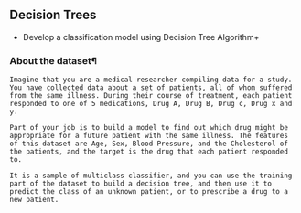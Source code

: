 ## Decision Trees

- Develop a classification model using Decision Tree Algorithm+

### About the dataset¶

``Imagine that you are a medical researcher compiling data for a study. You have collected data about a set of patients, all of whom suffered from the same illness. During their course of treatment, each patient responded to one of 5 medications, Drug A, Drug B, Drug c, Drug x and y.``

``Part of your job is to build a model to find out which drug might be appropriate for a future patient with the same illness. The features of this dataset are Age, Sex, Blood Pressure, and the Cholesterol of the patients, and the target is the drug that each patient responded to.``

``It is a sample of multiclass classifier, and you can use the training part of the dataset to build a decision tree, and then use it to predict the class of an unknown patient, or to prescribe a drug to a new patient.``
